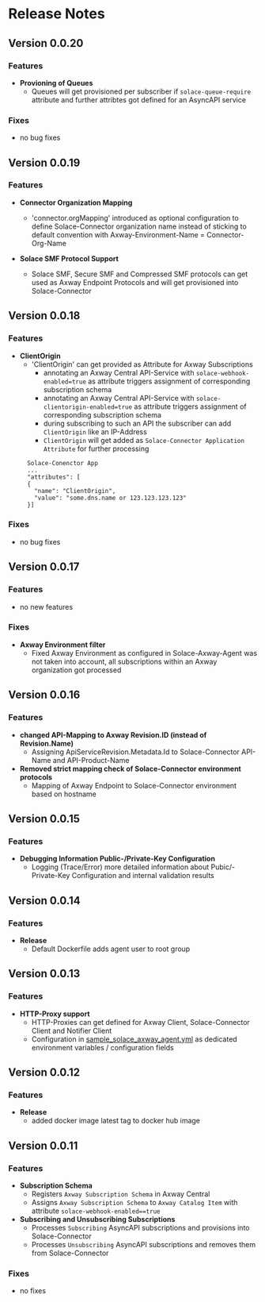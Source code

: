 # Release Notes

## Version 0.0.20

### Features

* **Provioning of Queues**
  * Queues will get provisioned per subscriber if `solace-queue-require` attribute and further attribtes got defined for an AsyncAPI service

### Fixes

* no bug fixes

## Version 0.0.19

### Features

* **Connector Organization Mapping**
  * 'connector.orgMapping' introduced as optional configuration to define Solace-Connector organization name instead of sticking to default convention with Axway-Environment-Name = Connector-Org-Name  

* **Solace SMF Protocol Support**
  * Solace SMF, Secure SMF and Compressed SMF protocols can get used as Axway Endpoint Protocols and will get provisioned into Solace-Connector
  

## Version 0.0.18

### Features

* **ClientOrigin**
  * 'ClientOrigin' can get provided as Attribute for Axway Subscriptions
    * annotating an Axway Central API-Service with `solace-webhook-enabled=true` as attribute triggers assignment of corresponding subscription schema 
    * annotating an Axway Central API-Service with `solace-clientorigin-enabled=true` as attribute triggers assignment of corresponding subscription schema
    * during subscribing to such an API the subscriber can add `ClientOrigin` like an IP-Address
    * `ClientOrigin` will get added as `Solace-Connector Application Attribute` for further processing
   ```
     Solace-Conenctor App 
     ...
     "attributes": [
     {
       "name": "ClientOrigin",
       "value": "some.dns.name or 123.123.123.123"
     }]
  ```
### Fixes
* no bug fixes

## Version 0.0.17

### Features
* no new features

### Fixes
* **Axway Environment filter**
  * Fixed Axway Environment as configured in Solace-Axway-Agent was not taken into account, all subscriptions within an Axway organization got processed


## Version 0.0.16

### Features
* **changed API-Mapping to Axway Revision.ID (instead of Revision.Name)**
  - Assigning ApiServiceRevision.Metadata.Id to Solace-Connector API-Name and API-Product-Name
* **Removed strict mapping check of Solace-Connector environment protocols**
  - Mapping of Axway Endpoint to Solace-Connector environment based on hostname 

## Version 0.0.15

### Features
* **Debugging Information Public-/Private-Key Configuration**
  - Logging (Trace/Error) more detailed information about Pubic/-Private-Key Configuration and internal validation results

## Version 0.0.14

### Features
* **Release**
  - Default Dockerfile adds agent user to root group


## Version 0.0.13

### Features
* **HTTP-Proxy support**
  - HTTP-Proxies can get defined for Axway Client, Solace-Connector Client and Notifier Client
  - Configuration in [sample_solace_axway_agent.yml](sample/sample_solace_axway_agent.yml) as dedicated environment variables / configuration fields


## Version 0.0.12

### Features
* **Release**
    - added docker image latest tag to docker hub image

## Version 0.0.11

### Features
* **Subscription Schema**
    - Registers `Axway Subscription Schema` in Axway Central
    - Assigns `Axway Subscription Schema` to `Axway Catalog Item` with attribute `solace-webhook-enabled==true`
* **Subscribing and Unsubscribing Subscriptions**
    - Processes `Subscribing` AsyncAPI subscriptions and provisions into Solace-Connector
    - Processes `Unsubscribing` AsyncAPI subscriptions and removes them from Solace-Connector
  
### Fixes
* no fixes
